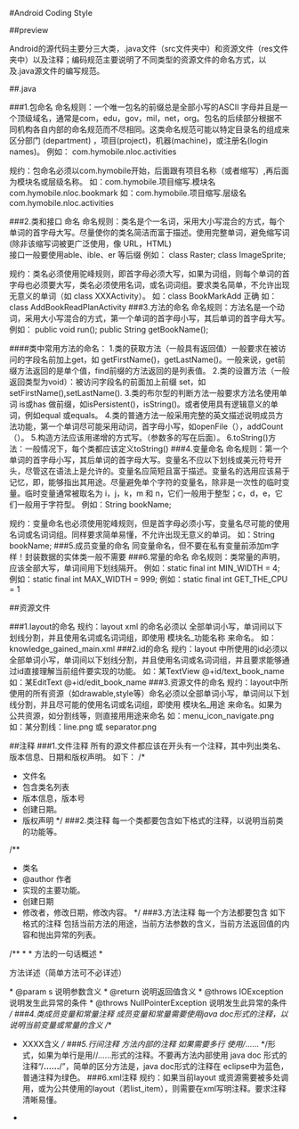 #Android Coding Style

##preview

  Android的源代码主要分三大类，.java文件（src文件夹中）和资源文件（res文件夹中）以及注释；编码规范主要说明了不同类型的资源文件的命名方式，以及.java源文件的编写规范。

##.java

###1.包命名
   命名规则：一个唯一包名的前缀总是全部小写的ASCII 字母并且是一个顶级域名，通常是com，edu，gov，mil，net，org。包名的后续部分根据不同机构各自内部的命名规范而不尽相同。这类命名规范可能以特定目录名的组成来区分部门 (department) ，项目(project)，机器(machine)，或注册名(login names)。
例如： com.hymobile.nloc.activities

规约：包命名必须以com.hymobile开始，后面跟有项目名称（或者缩写）,再后面为模块名或层级名称。
如：com.hymobile.项目缩写.模块名  com.hymobile.nloc.bookmark
如：com.hymobile.项目缩写.层级名  com.hymobile.nloc.activities

###2.类和接口 命名
   命名规则：类名是个一名词，采用大小写混合的方式，每个单词的首字母大写。尽量使你的类名简洁而富于描述。使用完整单词，避免缩写词(除非该缩写词被更广泛使用，像 URL，HTML)  
接口一般要使用able、ible、er 等后缀
例如： class Raster;  class ImageSprite;

规约：类名必须使用驼峰规则，即首字母必须大写，如果为词组，则每个单词的首字母也必须要大写，类名必须使用名词，或名词词组。要求类名简单，不允许出现无意义的单词（如 class XXXActivity）。
如：class BookMarkAdd  正确
如：class AddBookReadPlanActivity 
###3.方法的命名
 命名规则：方法名是一个动词，采用大小写混合的方式，第一个单词的首字母小写，其后单词的首字母大写。
例如： public void run(); public String getBookName();

####类中常用方法的命名：
1.类的获取方法（一般具有返回值）一般要求在被访问的字段名前加上get，如
getFirstName()，getLastName()。一般来说，get前缀方法返回的是单个值，find前缀的方法返回的是列表值。
2.类的设置方法（一般返回类型为void）：被访问字段名的前面加上前缀 set，如
setFirstName(),setLastName().
3.类的布尔型的判断方法一般要求方法名使用单词 is或has 做前缀，如isPersistent()，isString()。或者使用具有逻辑意义的单词，例如equal 或equals。
4.类的普通方法一般采用完整的英文描述说明成员方法功能，第一个单词尽可能采用动词，首字母小写，如openFile（），addCount（）。
5.构造方法应该用递增的方式写。（参数多的写在后面）。
6.toString()方法：一般情况下，每个类都应该定义toString()
###4.变量命名
命名规则：第一个单词的首字母小写，其后单词的首字母大写。变量名不应以下划线或美元符号开头，尽管这在语法上是允许的。变量名应简短且富于描述。变量名的选用应该易于记忆，即，能够指出其用途。尽量避免单个字符的变量名，除非是一次性的临时变量。临时变量通常被取名为 i，j，k，m 和 n，它们一般用于整型；c，d，e，它们一般用于字符型。
例如：String bookName; 

规约：变量命名也必须使用驼峰规则，但是首字母必须小写，变量名尽可能的使用名词或名词词组。同样要求简单易懂，不允许出现无意义的单词。
如：String bookName;
###5.成员变量的命名
同变量命名，但不要在私有变量前添加m字样！封装数据的实体类一般不需要
###6.常量的命名
命名规则：类常量的声明，应该全部大写，单词间用下划线隔开。
例如：static final int MIN_WIDTH = 4; 
例如：static final int MAX_WIDTH = 999; 
例如：static final int GET_THE_CPU = 1

##资源文件

###1.layout的命名
规约：layout xml 的命名必须以 全部单词小写，单词间以下划线分割，并且使用名词或名词词组，即使用 模块名_功能名称 来命名。
如：knowledge_gained_main.xml
###2.id的命名
规约：layout 中所使用的id必须以全部单词小写，单词间以下划线分割，并且使用名词或名词词组，并且要求能够通过id直接理解当前组件要实现的功能。
如：某TextView @+id/text_book_name 
如：某EditText @+id/edit_book_name
###3.资源文件的命名
规约：layout中所使用的所有资源（如drawable,style等）命名必须以全部单词小写，单词间以下划线分割，并且尽可能的使用名词或名词组，即使用 模块名_用途 来命名。如果为公共资源，如分割线等，则直接用用途来命名
如：menu_icon_navigate.png 
如：某分割线：line.png  或 separator.png 

##注释
###1.文件注释
所有的源文件都应该在开头有一个注释，其中列出类名、版本信息、日期和版权声明。
如下：
  /*
   * 文件名 
   * 包含类名列表
   * 版本信息，版本号
   * 创建日期。
   * 版权声明
   */
###2.类注释
每一个类都要包含如下格式的注释，以说明当前类的功能等。

/**
 * 类名
 * @author 作者 <br/>
 *	实现的主要功能。
 *	创建日期
*	修改者，修改日期，修改内容。
*/
###3.方法注释
每一个方法都要包含 如下格式的注释 包括当前方法的用途，当前方法参数的含义，当前方法返回值的内容和抛出异常的列表。

/**
	 * 
	 * 方法的一句话概述
	 * <p>方法详述（简单方法可不必详述）</p>
	 * @param s 说明参数含义
	 * @return 说明返回值含义
	 * @throws IOException 说明发生此异常的条件
	 * @throws NullPointerException 说明发生此异常的条件
	 */
###4.类成员变量和常量注释
成员变量和常量需要使用java doc形式的注释，以说明当前变量或常量的含义
/**
* XXXX含义
  */
###5.行间注释
方法内部的注释 如果需要多行 使用/*…… */形式，如果为单行是用//……形式的注释。不要再方法内部使用 java doc 形式的注释“/**……**/”，简单的区分方法是，java doc形式的注释在 eclipse中为蓝色，普通注释为绿色。
###6.xml注释
规约：如果当前layout 或资源需要被多处调用，或为公共使用的layout（若list_item），则需要在xml写明注释。要求注释清晰易懂。


- 